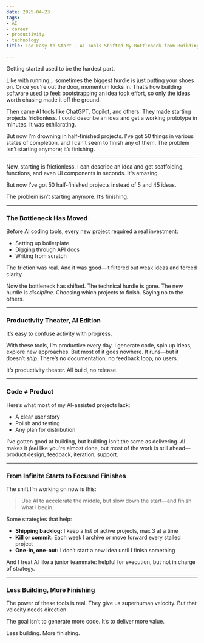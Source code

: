 ```yaml
---
date: 2025-04-23
tags:
- AI
- career
- productivity
- technology
title: Too Easy to Start - AI Tools Shifted My Bottleneck from Building to Shipping

---
```


Getting started used to be the hardest part.

Like with running... sometimes the biggest hurdle is just putting your shoes on. Once you're out the door, momentum kicks in. That’s how building software used to feel: bootstrapping an idea took effort, so only the ideas worth chasing made it off the ground.

Then came AI tools like ChatGPT, Copilot, and others. They made starting projects frictionless. I could describe an idea and get a working prototype in minutes. It was exhilarating.

But now I’m drowning in half-finished projects. I’ve got 50 things in various states of completion, and I can’t seem to finish any of them. The problem isn’t starting anymore; it’s finishing.

---

Now, starting is frictionless. I can describe an idea and get scaffolding, functions, and even UI components in seconds. It's amazing.

But now I’ve got 50 half-finished projects instead of 5 and 45 ideas.

The problem isn’t starting anymore. It’s finishing.

---

### The Bottleneck Has Moved

Before AI coding tools, every new project required a real investment:

- Setting up boilerplate
- Digging through API docs
- Writing from scratch

The friction was real. And it was good—it filtered out weak ideas and forced clarity.

Now the bottleneck has shifted. The technical hurdle is gone. The new hurdle is *discipline*. Choosing which projects to finish. Saying no to the others.

---

### Productivity Theater, AI Edition

It’s easy to confuse activity with progress.

With these tools, I’m productive every day. I generate code, spin up ideas, explore new approaches. But most of it goes nowhere. It runs—but it doesn’t *ship*. There’s no documentation, no feedback loop, no users.

It’s productivity theater. All build, no release.

---

### Code ≠ Product

Here’s what most of my AI-assisted projects lack:

- A clear user story
- Polish and testing
- Any plan for distribution

I’ve gotten good at building, but building isn’t the same as delivering. AI makes it *feel* like you're almost done, but most of the work is still ahead—product design, feedback, iteration, support.

---

### From Infinite Starts to Focused Finishes

The shift I’m working on now is this:

> Use AI to accelerate the middle, but slow down the start—and finish what I begin.

Some strategies that help:

- **Shipping backlog:** I keep a list of active projects, max 3 at a time
- **Kill or commit:** Each week I archive or move forward every stalled project
- **One-in, one-out:** I don’t start a new idea until I finish something

And I treat AI like a junior teammate: helpful for execution, but not in charge of strategy.

---

### Less Building, More Finishing

The power of these tools is real. They give us superhuman velocity. But that velocity needs direction.

The goal isn’t to generate more code. It’s to deliver more value.

Less building. More finishing.
